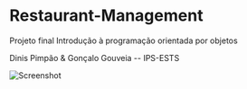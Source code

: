 # Restaurant-Management
Projeto final Introdução à programação orientada por objetos

Dinis Pimpão & Gonçalo Gouveia -- IPS-ESTS

![Screenshot](https://i.imgur.com/rHjG8FW.png)
